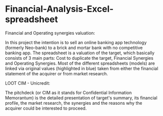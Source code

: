 # Financial-Analysis-Excel-spreadsheet

Financial and Operating synergies valuation:

In this project the intention is to sell an online banking app technology (formerly Neo-bank) to a brick and mortar bank with no competitive banking app.
The spreadsheet is a valuation of the target, which basically consists of 3 main parts: Cost to duplicate the target, Financial Synergies and Operating Synergies.
Most of the different spreadsheets (models) are linked via original values (highlighted in blue) taken from either the financial statement of the acquirer or from market research.


LOOT CIM - Unicredit:

The pitchdeck (or CIM as it stands for Confidential Information Memorantum) is the detailed presentation of target's summary, its financial profile, the market research, the synergies and the reasons why the acquirer could be interested to proceed.
